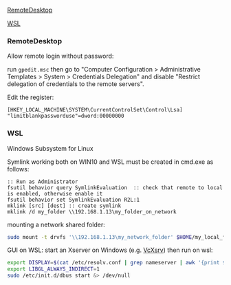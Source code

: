[RemoteDesktop](#remotedesktop)

[WSL](#wsl)

### RemoteDesktop
Allow remote login without password:

run `gpedit.msc`
then go to "Computer Configuration > Administrative Templates > System > Credentials Delegation"
and disable "Restrict delegation of credentials to the remote servers".

Edit the register:
```console
[HKEY_LOCAL_MACHINE\SYSTEM\CurrentControlSet\Control\Lsa]
"limitblankpassworduse"=dword:00000000
```

### WSL
Windows Subsystem for Linux

Symlink working both on WIN10 and WSL must be created in cmd.exe as follows:
```prompt
:: Run as Administrator
fsutil behavior query SymlinkEvaluation  :: check that remote to local is enabled, otherwise enable it
fsutil behavior set SymlinkEvaluation R2L:1
mklink [src] [dest] :: create symlink
mklink /d my_folder \\192.168.1.13\my_folder_on_network
```

mounting a network shared folder:
```bash
sudo mount -t drvfs '\\192.168.1.13\my_network_folder' $HOME/my_local_folder
```

GUI on WSL:
start an Xserver on Windows (e.g. [VcXsrv](https://sourceforge.net/projects/vcxsrv/)) then run on wsl:
```bash
export DISPLAY=$(cat /etc/resolv.conf | grep nameserver | awk '{print $2; exit;}'):0.0
export LIBGL_ALWAYS_INDIRECT=1
sudo /etc/init.d/dbus start &> /dev/null
```

